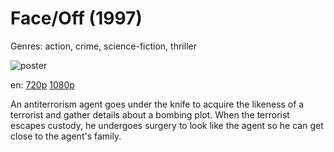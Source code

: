 # Face/Off (1997)

Genres: action, crime, science-fiction, thriller

![poster](http://image.tmdb.org/t/p/w500/q1i8QHiHZ1cukG5iOxai8pydmoa.jpg)

en:
  [720p](magnet:?xt=urn:btih:AE88276531B30232890A54C8A5C3E649652C7FD1&tr=udp://glotorrents.pw:6969/announce&tr=udp://tracker.opentrackr.org:1337/announce&tr=udp://torrent.gresille.org:80/announce&tr=udp://tracker.openbittorrent.com:80&tr=udp://tracker.coppersurfer.tk:6969&tr=udp://tracker.leechers-paradise.org:6969&tr=udp://p4p.arenabg.ch:1337&tr=udp://tracker.internetwarriors.net:1337)
  [1080p](magnet:?xt=urn:btih:493C3E6E501412EE71F02981C4C3061B84BB73C6&tr=udp://glotorrents.pw:6969/announce&tr=udp://tracker.opentrackr.org:1337/announce&tr=udp://torrent.gresille.org:80/announce&tr=udp://tracker.openbittorrent.com:80&tr=udp://tracker.coppersurfer.tk:6969&tr=udp://tracker.leechers-paradise.org:6969&tr=udp://p4p.arenabg.ch:1337&tr=udp://tracker.internetwarriors.net:1337)
  


An antiterrorism agent goes under the knife to acquire the likeness of a terrorist and gather details about a bombing plot. When the terrorist escapes custody, he undergoes surgery to look like the agent so he can get close to the agent's family.